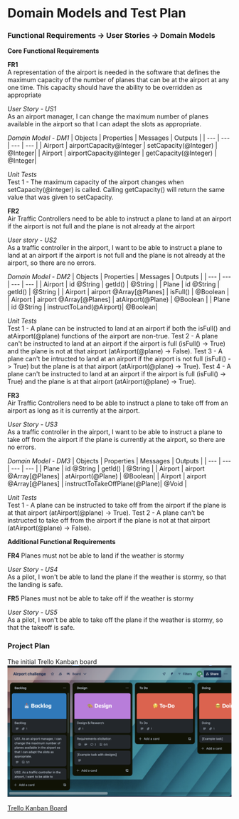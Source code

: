 # Domain Models and Test Plan

### Functional Requirements -> User Stories -> Domain Models

**Core Functional Requirements**

**FR1**\
A representation of the airport is needed in the software that defines the maximum capacity of the number of planes that can be at the airport at any one time. This capacity should have the ability to be overridden as appropriate

*User Story - US1*\
As an airport manager, I can change the maximum number of planes available in the airport so that I can adapt the slots as appropriate.

*Domain Model - DM1*
| Objects | Properties | Messages | Outputs |
| --- | ---| --- | --- |
| Airport | airportCapacity@Integer | setCapacity(@Integer) | @Integer|
| Airport | airportCapacity@Integer | getCapacity(@Integer) | @Integer|  

*Unit Tests*\
Test 1 - The maximum capacity of the airport changes when setCapacity(@integer) is called. Calling getCapacity() will return the same value that was given to setCapacity.


**FR2**\
Air Traffic Controllers need to be able to instruct a plane to land at an airport if the airport is not full and the plane is not already at the airport

*User story - US2*\
As a traffic controller in the airport, I want to be able to instruct a plane to land at an airport if the airport is not full and the plane is not already at the airport, so there are no errors.

*Domain Model - DM2*
| Objects | Properties | Messages | Outputs |
| --- | ---| --- | --- |
| Airport | id @String              | getId()              | @String |
| Plane   | id @String              | getId()              | @String | 
| Airport | airport @Array[@Planes] | isFull()             | @Boolean   |
| Airport | airport @Array[@Planes] | atAirport(@Plane)    | @Boolean |
| Plane   | id @String              | instructToLand(@Airport)| @Boolean|

*Unit Tests*\
Test 1 - A plane can be instructed to land at an airport if both the isFull() and atAirport(@plane) functions of the airport are non-true.
Test 2 - A plane can't be instructed to land at an airport if the airport is full (isFull() -> True) and the plane is not at that airport (atAirport(@plane) -> False).
Test 3 -  A plane can't be intructed to land at an airport if the airport is not full (isFull() -> True) but the plane is at that airport (atAirport(@plane) -> True).
Test 4 - A plane can't be instructed to land at an airport if the airport is full (isFull() -> True) and the plane is at that airport (atAirport(@plane) -> True).


**FR3**\
Air Traffic Controllers need to be able to instruct a plane to take off from an airport as long as it is currently at the airport.

*User Story - US3*\
As a traffic controller in the airport, I want to be able to instruct a plane to take off from the airport if the plane is currently at the airport, so there are no errors.

*Domain Model - DM3*
| Objects | Properties | Messages | Outputs |
| --- | ---| --- | --- |
| Plane   | id @String               | getId()                       | @String |
| Airport | airport @Array[@Planes]  | atAirport(@Plane)             | @Boolean|
| Airport | airport @Array[@Planes]  | instructToTakeOffPlane(@Plane)| @Void   |

*Unit Tests*\
Test 1 - A plane can be instructed to take off from the airport if the plane is at that airport (atAirport(@plane) -> True).
Test 2 - A plane can't be instructed to take off from the airport if the plane is not at that airport (atAirport(@plane) -> False).

**Additional Functional Requirements**

**FR4**
Planes must not be able to land if the weather is stormy

*User Story - US4*\
As a pilot, I won't be able to land the plane if the weather is stormy, so that the landing is safe.

**FR5**
Planes must not be able to take off if the weather is stormy

*User Story - US5*\
As a pilot, I won't be able to take off the plane if the weather is stormy, so that the takeoff is safe. 

### Project Plan
The initial Trello Kanban  board
![Initial Kanban board](/images/initial-Kanban-board.png)

[Trello Kanban Board](https://trello.com/b/1tG3lkKF/airport-challenge)